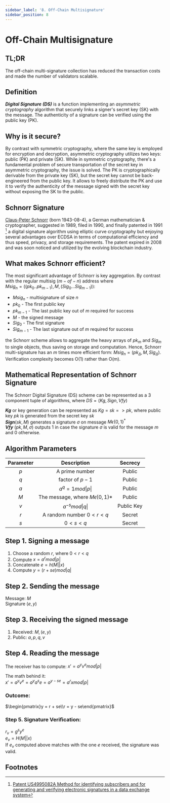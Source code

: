```yaml
---
sidebar_label: '8. Off-Chain Multisignature'
sidebar_position: 8
---
```


# Off-Chain Multisignature

## TL;DR
The off-chain multi-signature collection has reduced the transaction costs and made the number of validators scalable.

## Definition
***Digital Signature (DS)*** is a function implementing an *asymmetric cryptography* algorithm that securely links a signer's secret key (SK) with the message. The authenticity of a signature can be verified using the public key (PK).

## Why is it secure?
By contrast with symmetric cryptography, where the same key is employed for encryption and decryption, asymmetric cryptography utilizes two keys: public (PK) and private (SK). While in symmetric cryptography, there's a fundamental problem of secure transportation of the secret key in asymmetric cryptography, the issue is solved. The PK is cryptographically derivable from the private key (SK), but the secret key cannot be back-engineered from the public key. It allows to freely distribute the PK and use it to verify the authenticity of the message signed with the secret key without exposing the SK to the public.

## Schnorr Signature
[Claus-Peter Schnorr](https://en.wikipedia.org/wiki/Claus_P._Schnorr) (born 1943-08-4), a German mathematician & cryptographer, suggested in 1989, filed in 1990, and finally patented in 1991 [^1] a digital signature algorithm using elliptic curve cryptography but enjoying several advantages over ECDSA in terms of computational efficiency and thus speed, privacy, and storage requirements. The patent expired in 2008 and was soon noticed and utilized by the evolving blockchain industry.

## What makes Schnorr efficient?
The most significant advantage of Schnorr is key aggregation. By contrast with the regular multisig $(m-of-n)$ address where<br/> $Msig_{n} = ((pk_0..pk_{m-1}),M, (Sig_0...Sig_{m-1}))$:
- $Msig_{n}$ - multisignature of size $n$
- $pk_0$ - The first public key
- $pk_{m-1}$ - The last public key out of $m$ required for success
- $M$ - the signed message
- $Sig_0$ - The first signature
- $Sig_{m-1}$ - The last signature  out of $m$ required for success

the Schnorr scheme allows to aggregate the heavy arrays of $pk_m$ and $Sig_m$ to single objects, thus saving on storage and computation. Hence, Schnorr multi-signature has an $m$ times more efficient form: $Msig_{n} = (pk_\Delta,M, Sig_\Delta)$. Verification complexity becomes O(1) rather than O(m).


## Mathematical Representation of Schnorr Signature

The Schnorr Digital Signature (DS) scheme can be represented as a 3 component tuple of algorithms, where $DS = (Kg, Sign, Vfy)$<br/>

***$Kg$*** or key generation can be represented as $Kg = sk => pk$, where public key $pk$ is generated from the secret key $sk$<br/>
***$Sign$***$(sk,M)$ generates a signature $\sigma$ on message $M\epsilon\{0,1\}^*$<br/>
***$Vfy$*** $(pk, M, \sigma)$ outputs 1 in case the signature $\sigma$ is valid for the message $m$ and 0 otherwise.


## Algorithm Parameters

|Parameter|Description|Secrecy|
|:-:|:-:|:-:|
|$p$| A prime number|Public|
|$q$| factor of $p-1$|Public|
|$a$| $a^q = 1 mod \|p\|$|Public|
|$M$| The message, where $M \epsilon \{0,1\}*$| Public|
|$v$| $a^{-s} mod \|q\|$|Public Key|
|$r$| A random number $0 < r < q$| Secret |
|$s$| $0 < s < q$| Secret|


## Step 1. Signing a message

1. Choose a random $r$, where $0 < r < q$
2. Compute $x = a^r mod |p|$
3. Concatenate $e = h(M || x)$
4. Compute $y = (r + se) mod |q|$

## Step 2. Sending the message

Message: $M$<br/>
Signature $(e, y)$<br/>

## Step 3. Receiving the signed message

1. Received: $M, (e,y)$
2. Public: $a, p, q, v$

## Step 4. Reading the message

The receiver has to compute: $x' = a^y  v^e mod |p|$<br/>

The math behind it:<br/>
$x' = a^y v^e = a^ya^se = a^{y-se} = a^r x mod |p|$<br/>
### Outcome:
$\begin{pmatrix}y = r + se\\r = y - se\end{pmatrix}$<br/>

### Step 5. Signature Verification:
$r_v = g^sy^e$<br/>
$e_v = H(M || x)$<br/>
If $e_v$ computed above matches with the one $e$ received, the signature was valid.

## Footnotes

[^1]: [Patent US4995082A Method for identifying subscribers and for generating and verifying electronic signatures in a data exchange system](https://patents.google.com/patent/US4995082)